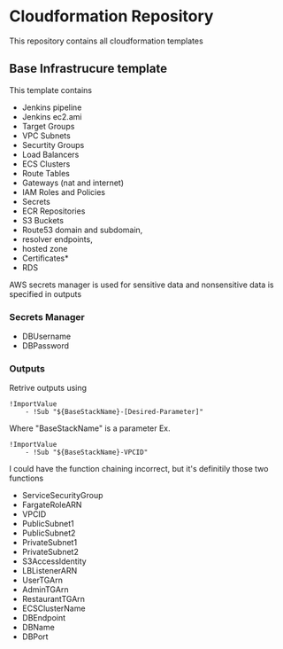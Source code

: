 # Cloudformation Repository

This repository contains all cloudformation templates

## Base Infrastrucure template

This template contains

- Jenkins pipeline
- Jenkins ec2.ami
- Target Groups
- VPC Subnets
- Securtity Groups
- Load Balancers
- ECS Clusters
- Route Tables
- Gateways (nat and internet)
- IAM Roles and Policies
- Secrets
- ECR Repositories
- S3 Buckets
- Route53 domain and subdomain,
- resolver endpoints,
- hosted zone
- Certificates\*
- RDS

AWS secrets manager is used for sensitive data and nonsensitive data is specified in outputs

### Secrets Manager

- DBUsername
- DBPassword

### Outputs

Retrive outputs using

```
!ImportValue
    - !Sub "${BaseStackName}-[Desired-Parameter]"
```

Where "BaseStackName" is a parameter
Ex.

```
!ImportValue
    - !Sub "${BaseStackName}-VPCID"
```

I could have the function chaining incorrect, but it's definitily those two functions

- ServiceSecurityGroup
- FargateRoleARN
- VPCID
- PublicSubnet1
- PublicSubnet2
- PrivateSubnet1
- PrivateSubnet2
- S3AccessIdentity
- LBListenerARN
- UserTGArn
- AdminTGArn
- RestaurantTGArn
- ECSClusterName
- DBEndpoint
- DBName
- DBPort
